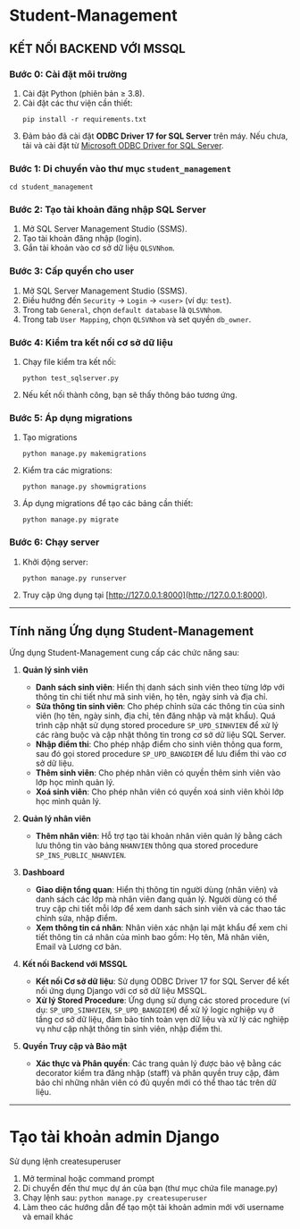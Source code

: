 # Student-Management

## KẾT NỐI BACKEND VỚI MSSQL

### Bước 0: Cài đặt môi trường
1. Cài đặt Python (phiên bản $\geq$ 3.8).
2. Cài đặt các thư viện cần thiết:
   ```
   pip install -r requirements.txt
   ```
3. Đảm bảo đã cài đặt **ODBC Driver 17 for SQL Server** trên máy. Nếu chưa, tải và cài đặt từ [Microsoft ODBC Driver for SQL Server](https://learn.microsoft.com/en-us/sql/connect/odbc/download-odbc-driver-for-sql-server).
### Bước 1: Di chuyển vào thư mục `student_management`
```
cd student_management
```
### Bước 2: Tạo tài khoản đăng nhập SQL Server
1. Mở SQL Server Management Studio (SSMS).
2. Tạo tài khoản đăng nhập (login).
3. Gắn tài khoản vào cơ sở dữ liệu `QLSVNhom`.

### Bước 3: Cấp quyền cho user
1. Mở SQL Server Management Studio (SSMS).
2. Điều hướng đến `Security` → `Login` → `<user>` (ví dụ: `test`).
3. Trong tab `General`, chọn `default database` là `QLSVNhom`.
4. Trong tab `User Mapping`, chọn `QLSVNhom` và set quyền `db_owner`.

### Bước 4: Kiểm tra kết nối cơ sở dữ liệu
1. Chạy file kiểm tra kết nối:
   ```
   python test_sqlserver.py
   ```
2. Nếu kết nối thành công, bạn sẽ thấy thông báo tương ứng.

### Bước 5: Áp dụng migrations
1. Tạo migrations
   ```
   python manage.py makemigrations
   ```
2. Kiểm tra các migrations:
   ```
   python manage.py showmigrations
   ```
3. Áp dụng migrations để tạo các bảng cần thiết:
   ```
   python manage.py migrate
   ```

### Bước 6: Chạy server
1. Khởi động server:
   ```
   python manage.py runserver
   ```
2. Truy cập ứng dụng tại [http://127.0.0.1:8000](http://127.0.0.1:8000).

---

## Tính năng Ứng dụng Student-Management

Ứng dụng Student-Management cung cấp các chức năng sau:

1. **Quản lý sinh viên**  
   - **Danh sách sinh viên**: Hiển thị danh sách sinh viên theo từng lớp với thông tin chi tiết như mã sinh viên, họ tên, ngày sinh và địa chỉ.  
   - **Sửa thông tin sinh viên**: Cho phép chỉnh sửa các thông tin của sinh viên (họ tên, ngày sinh, địa chỉ, tên đăng nhập và mật khẩu). Quá trình cập nhật sử dụng stored procedure `SP_UPD_SINHVIEN` để xử lý các ràng buộc và cập nhật thông tin trong cơ sở dữ liệu SQL Server.
   - **Nhập điểm thi**: Cho phép nhập điểm cho sinh viên thông qua form, sau đó gọi stored procedure `SP_UPD_BANGDIEM` để lưu điểm thi vào cơ sở dữ liệu.
   - **Thêm sinh viên**: Cho phép nhân viên có quyền thêm sinh viên vào lớp học mình quản lý.
   - **Xoá sinh viên**: Cho phép nhân viên có quyền xoá sinh viên khỏi lớp học mình quản lý.

2. **Quản lý nhân viên**  
   - **Thêm nhân viên**: Hỗ trợ tạo tài khoản nhân viên quản lý bằng cách lưu thông tin vào bảng `NHANVIEN` thông qua stored procedure `SP_INS_PUBLIC_NHANVIEN`.

3. **Dashboard**  
   - **Giao diện tổng quan**: Hiển thị thông tin người dùng (nhân viên) và danh sách các lớp mà nhân viên đang quản lý. Người dùng có thể truy cập chi tiết mỗi lớp để xem danh sách sinh viên và các thao tác chỉnh sửa, nhập điểm.
   - **Xem thông tin cá nhân**: Nhân viên xác nhận lại mật khẩu để xem chi tiết thông tin cá nhân của mình bao gồm: Họ tên, Mã nhân viên, Email và Lương cơ bản.

4. **Kết nối Backend với MSSQL**  
   - **Kết nối Cơ sở dữ liệu**: Sử dụng ODBC Driver 17 for SQL Server để kết nối ứng dụng Django với cơ sở dữ liệu MSSQL.
   - **Xử lý Stored Procedure**: Ứng dụng sử dụng các stored procedure (ví dụ: `SP_UPD_SINHVIEN`, `SP_UPD_BANGDIEM`) để xử lý logic nghiệp vụ ở tầng cơ sở dữ liệu, đảm bảo tính toàn vẹn dữ liệu và xử lý các nghiệp vụ như cập nhật thông tin sinh viên, nhập điểm thi.

5. **Quyền Truy cập và Bảo mật**  
   - **Xác thực và Phân quyền**: Các trang quản lý được bảo vệ bằng các decorator kiểm tra đăng nhập (staff) và phân quyền truy cập, đảm bảo chỉ những nhân viên có đủ quyền mới có thể thao tác trên dữ liệu.

---

# Tạo tài khoản admin Django  
Sử dụng lệnh createsuperuser  
1. Mở terminal hoặc command prompt
2. Di chuyển đến thư mục dự án của bạn (thư mục chứa file manage.py)
3. Chạy lệnh sau: `python manage.py createsuperuser`
4. Làm theo các hướng dẫn để tạo một tài khoản admin mới với username và email khác
